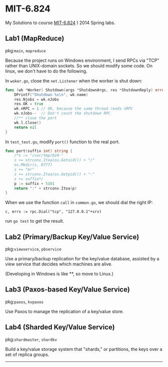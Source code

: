 MIT-6.824
=========

My Solutions to course [MIT-6.824](http://css.csail.mit.edu/6.824/2014/ "6.824: Distributed Systems Spring 2014") ) 2014 Spring labs.

## Lab1 (MapReduce)

pkg:`main`, `mapreduce`

Because the project runs on Windows environment, I send RPCs via "TCP" rather than UNIX-domain sockets. So we should modify some code. On linux, we don't have to do the following.

In `woker.go`, close the `net.Listener` when the worker is shut down:

```go
func (wk *Worker) Shutdown(args *ShutdownArgs, res *ShutdownReply) error {
	DPrintf("Shutdown %s\n", wk.name)
	res.Njobs = wk.nJobs
	res.OK = true
	wk.nRPC = 1 // OK, because the same thread reads nRPC
	wk.nJobs--  // Don't count the shutdown RPC
	//** close the port
	wk.l.Close()
	return nil
}
```
In `test_test.go`, modify `port()` function to the real port.

```go
func port(suffix int) string {
	/*s := "/var/tmp/824-"
	s += strconv.Itoa(os.Getuid()) + "/"
	os.Mkdir(s, 0777)
	s += "mr"
	s += strconv.Itoa(os.Getpid()) + "-"
	s += suffix*/
	p := suffix + 5101
	return ":" + strconv.Itoa(p)
}
```
When we use the function `call` in `common.go`, we should dial the right IP:
```
c, errx := rpc.Dial("tcp", "127.0.0.1"+srv)
```

run `go test` to get the result.

## Lab2 (Primary/Backup Key/Value Service)

pkg:`viewservice`, `pbservice`

Use a primary/backup replication for the key/value database, assisted by a view service that decides which machines are alive.

(Developing in Windows is like **, so move to Linux.)

## Lab3 (Paxos-based Key/Value Service)

pkg:`paxos`, `kvpaxos`

Use Paxos to manage the replication of a key/value store. 

## Lab4 (Sharded Key/Value Service)

pkg:`shardmaster`, `shardkv`

Build a key/value storage system that "shards," or partitions, the keys over a set of replica groups.

------




